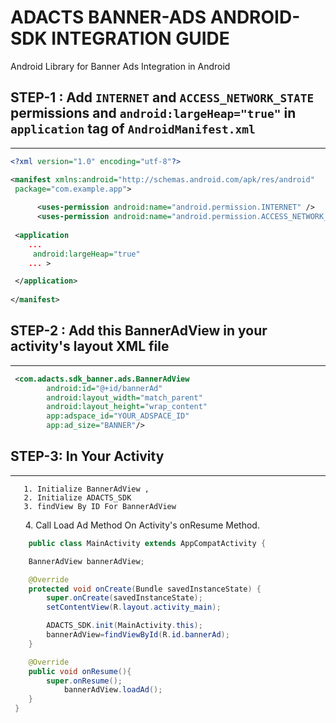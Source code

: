 # ADACTS BANNER-ADS ANDROID-SDK INTEGRATION GUIDE

Android Library for Banner Ads Integration in Android

## STEP-1 :  Add `INTERNET` and `ACCESS_NETWORK_STATE` permissions and  `android:largeHeap="true"` in `application` tag of `AndroidManifest.xml` 
------------------------------------------------------------------------------------------------------------------------------
   ```xml
   <?xml version="1.0" encoding="utf-8"?>
   
   <manifest xmlns:android="http://schemas.android.com/apk/res/android"
    package="com.example.app">
    
         <uses-permission android:name="android.permission.INTERNET" />
         <uses-permission android:name="android.permission.ACCESS_NETWORK_STATE" />
    
    <application
       ...
        android:largeHeap="true"
       ... >

    </application>
    
  </manifest>
   ```
   
## STEP-2 : Add this BannerAdView in your activity's layout XML file
---------------------------------------------------------------------
```xml
 <com.adacts.sdk_banner.ads.BannerAdView
        android:id="@+id/bannerAd"
        android:layout_width="match_parent"
        android:layout_height="wrap_content"
        app:adspace_id="YOUR_ADSPACE_ID"  
        app:ad_size="BANNER"/>
```

## STEP-3: In Your Activity
---------------------------------------------------------------------
       1. Initialize BannerAdView , 
       2. Initialize ADACTS_SDK
       3. findView By ID For BannerAdView
       4. Call Load Ad Method On Activity's onResume Method.

```java
    public class MainActivity extends AppCompatActivity {

    BannerAdView bannerAdView;

    @Override
    protected void onCreate(Bundle savedInstanceState) {
        super.onCreate(savedInstanceState);
        setContentView(R.layout.activity_main);

        ADACTS_SDK.init(MainActivity.this);
        bannerAdView=findViewById(R.id.bannerAd);
    }

    @Override
    public void onResume(){
        super.onResume();
            bannerAdView.loadAd();
    }
 }
```



   



